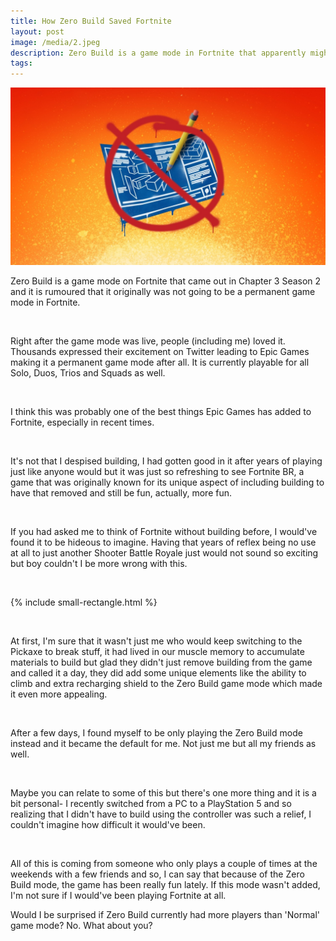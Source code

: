 ```yaml
---
title: How Zero Build Saved Fortnite
layout: post
image: /media/2.jpeg
description: Zero Build is a game mode in Fortnite that apparently might have saved the game from losing popularity.
tags: 
---
```


![No Build](/media/2.jpeg)


Zero Build is a game mode on Fortnite that came out in Chapter 3 Season 2 and it is rumoured that it originally was not going to be a permanent game mode in Fortnite. 

<br>

Right after the game mode was live, people (including me) loved it. Thousands expressed their excitement on Twitter leading to Epic Games making it a permanent game mode after all. It is currently playable for all Solo, Duos, Trios and Squads as well. 

<br>

I think this was probably one of the best things Epic Games has added to Fortnite, especially in recent times. 

<br>

It's not that I despised building, I had gotten good in it after years of playing just like anyone would but it was just so refreshing to see Fortnite BR, a game that was originally known for its unique aspect of including building to have that removed and still be fun, actually, more fun. 

<br>

If you had asked me to think of Fortnite without building before, I would've found it to be hideous to imagine. Having that years of reflex being no use at all to just another Shooter Battle Royale just would not sound so exciting but boy couldn't I be more wrong with this. 

&nbsp;

{% include small-rectangle.html %}

&nbsp;

At first, I'm sure that it wasn't just me who would keep switching to the Pickaxe to break stuff, it had lived in our muscle memory to accumulate materials to build but glad they didn't just remove building from the game and called it a day, they did add some unique elements like the ability to climb and extra recharging shield to the Zero Build game mode which made it even more appealing. 

<br>

After a few days, I found myself to be only playing the Zero Build mode instead and it became the default for me. Not just me but all my friends as well. 

<br>

Maybe you can relate to some of this but there's one more thing and it is a bit personal- I recently switched from a PC to a PlayStation 5 and so realizing that I didn't have to build using the controller was such a relief, I couldn't imagine how difficult it would've been. 

<br>

All of this is coming from someone who only plays a couple of times at the weekends with a few friends and so, I can say that because of the Zero Build mode, the game has been really fun lately. If this mode wasn't added, I'm not sure if I would've been playing Fortnite at all. 



Would I be surprised if Zero Build currently had more players than 'Normal' game mode? No. What about you?